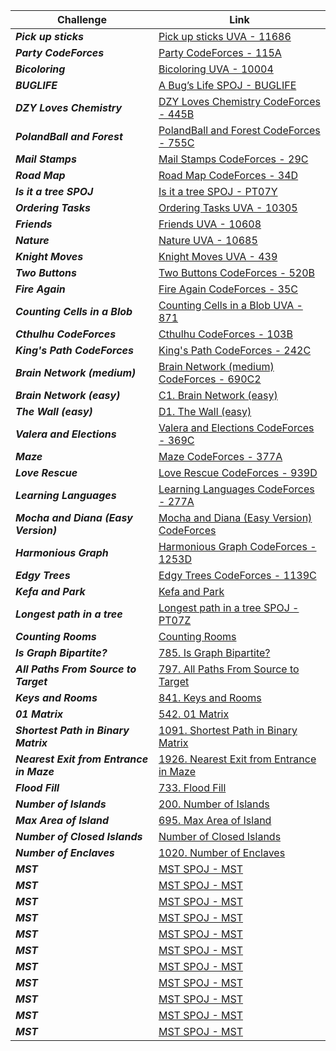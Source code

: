 | Challenge | Link |
| ------------------ | ------------------|
| ***Pick up sticks***  | [Pick up sticks UVA - 11686](https://vjudge.net/contest/479503#problem/J)|
| ***Party CodeForces***  | [Party CodeForces - 115A](https://codeforces.com/contest/115/problem/A)|
| ***Bicoloring***  | [Bicoloring UVA - 10004](https://vjudge.net/contest/479503#problem/H)|
| ***BUGLIFE***  | [A Bug’s Life SPOJ - BUGLIFE](https://www.spoj.com/problems/BUGLIFE/en/)|
| ***DZY Loves Chemistry***  | [DZY Loves Chemistry CodeForces - 445B](https://codeforces.com/problemset/problem/445/B)|
| ***PolandBall and Forest***  | [PolandBall and Forest CodeForces - 755C](https://codeforces.com/problemset/problem/755/C)|
| ***Mail Stamps***  | [Mail Stamps CodeForces - 29C](https://codeforces.com/problemset/problem/29/C)|
| ***Road Map***  | [Road Map CodeForces - 34D](https://codeforces.com/problemset/problem/34/D)|
| ***Is it a tree SPOJ***  | [Is it a tree SPOJ - PT07Y ](https://www.spoj.com/problems/PT07Y/en/)|
| ***Ordering Tasks***  | [Ordering Tasks UVA - 10305](https://vjudge.net/contest/479503#problem/G)|
| ***Friends***  | [Friends UVA - 10608](https://vjudge.net/contest/479503#problem/B)|
| ***Nature***  | [Nature UVA - 10685 ](https://vjudge.net/contest/479503#problem/C)|
| ***Knight Moves***  | [Knight Moves UVA - 439](https://vjudge.net/contest/480082#problem/B)|
| ***Two Buttons***  | [Two Buttons CodeForces - 520B](https://codeforces.com/problemset/problem/520/B)|
| ***Fire Again***  | [Fire Again CodeForces - 35C](https://codeforces.com/problemset/problem/35/C)|
| ***Counting Cells in a Blob***  | [Counting Cells in a Blob UVA - 871](https://vjudge.net/contest/480082#problem/E)|
| ***Cthulhu CodeForces***  | [Cthulhu CodeForces - 103B](https://codeforces.com/contest/103/problem/B)|
| ***King's Path CodeForces***  | [King's Path CodeForces - 242C](https://codeforces.com/contest/242/problem/C)|
| ***Brain Network (medium)***  | [Brain Network (medium) CodeForces - 690C2](https://codeforces.com/contest/690/problem/C2)|
| ***Brain Network (easy)***  | [C1. Brain Network (easy)](https://codeforces.com/contest/690/problem/C1)|
| ***The Wall (easy)***  | [D1. The Wall (easy)](https://codeforces.com/contest/690/problem/D1)|
| ***Valera and Elections***  | [Valera and Elections CodeForces - 369C](https://codeforces.com/contest/369/problem/C)|
| ***Maze***  | [Maze CodeForces - 377A](https://codeforces.com/contest/377/problem/A)|
| ***Love Rescue***  | [Love Rescue CodeForces - 939D](https://codeforces.com/contest/939/problem/D)|
| ***Learning Languages***  | [Learning Languages CodeForces - 277A](https://codeforces.com/contest/277/problem/A)|
| ***Mocha and Diana (Easy Version)***  | [Mocha and Diana (Easy Version) CodeForces](https://codeforces.com/contest/1559/problem/D1)|
| ***Harmonious Graph***  | [Harmonious Graph CodeForces - 1253D](https://codeforces.com/contest/1253/problem/D)|
| ***Edgy Trees***  | [Edgy Trees CodeForces - 1139C](https://codeforces.com/problemset/problem/1139/C)|
| ***Kefa and Park***  | [Kefa and Park](https://codeforces.com/problemset/problem/580/C)|
| ***Longest path in a tree***  | [Longest path in a tree SPOJ - PT07Z](https://www.spoj.com/problems/PT07Z/en/)|
| ***Counting Rooms***  | [Counting Rooms](https://cses.fi/problemset/task/1192)|
| ***Is Graph Bipartite?***  | [785. Is Graph Bipartite?](https://leetcode.com/problems/is-graph-bipartite/)|
| ***All Paths From Source to Target***  | [797. All Paths From Source to Target](https://leetcode.com/problems/all-paths-from-source-to-target/)|
| ***Keys and Rooms***  | [841. Keys and Rooms](https://leetcode.com/problems/keys-and-rooms/)|
| ***01 Matrix***  | [542. 01 Matrix](https://leetcode.com/problems/01-matrix/)|
| ***Shortest Path in Binary Matrix***  | [1091. Shortest Path in Binary Matrix](https://leetcode.com/problems/shortest-path-in-binary-matrix/submissions/)|
| ***Nearest Exit from Entrance in Maze***  | [1926. Nearest Exit from Entrance in Maze](https://leetcode.com/problems/nearest-exit-from-entrance-in-maze/)|
| ***Flood Fill***  | [733. Flood Fill](https://leetcode.com/problems/flood-fill/)|
| ***Number of Islands***  | [200. Number of Islands](https://leetcode.com/problems/number-of-islands/?envType=study-plan&id=graph-i)|
| ***Max Area of Island***  | [695. Max Area of Island](https://leetcode.com/problems/max-area-of-island/)|
| ***Number of Closed Islands***  | [Number of Closed Islands](https://leetcode.com/problems/number-of-closed-islands/?envType=study-plan&id=graph-i)|
| ***Number of Enclaves***  | [1020. Number of Enclaves](https://leetcode.com/problems/number-of-enclaves/)|
| ***MST***  | [MST SPOJ - MST](https://www.spoj.com/problems/MST/en/)|
| ***MST***  | [MST SPOJ - MST](https://www.spoj.com/problems/MST/en/)|
| ***MST***  | [MST SPOJ - MST](https://www.spoj.com/problems/MST/en/)|
| ***MST***  | [MST SPOJ - MST](https://www.spoj.com/problems/MST/en/)|
| ***MST***  | [MST SPOJ - MST](https://www.spoj.com/problems/MST/en/)|
| ***MST***  | [MST SPOJ - MST](https://www.spoj.com/problems/MST/en/)|
| ***MST***  | [MST SPOJ - MST](https://www.spoj.com/problems/MST/en/)|
| ***MST***  | [MST SPOJ - MST](https://www.spoj.com/problems/MST/en/)|
| ***MST***  | [MST SPOJ - MST](https://www.spoj.com/problems/MST/en/)|
| ***MST***  | [MST SPOJ - MST](https://www.spoj.com/problems/MST/en/)|
| ***MST***  | [MST SPOJ - MST](https://www.spoj.com/problems/MST/en/)|

